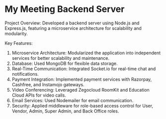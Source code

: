 # My Meeting Backend Server

Project Overview: Developed a backend server using Node.js and Express.js, featuring a microservice architecture for scalability and modularity.

Key Features:

1. Microservice Architecture: Modularized the application into independent services for better scalability and maintenance.
2. Database: Used MongoDB for flexible data storage.
3. Real-Time Communication: Integrated Socket.io for real-time chat and notifications.
4. Payment Integration: Implemented payment services with Razorpay, Cashfree, and Instamojo gateways.
5. Video Conferencing: Leveraged Zegocloud RoomKit and Education Cloud APIs for video calls.
6. Email Services: Used Nodemailer for email communication.
7. Security: Applied middleware for role-based access control for User, Vendor, Admin, Super Admin, and Back Office roles.
